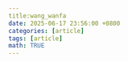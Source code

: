 ```yaml
---
title:wang_wanfa
date: 2025-06-17 23:56:00 +0800
categories: [article]
tags: [article]
math: TRUE
---
```

